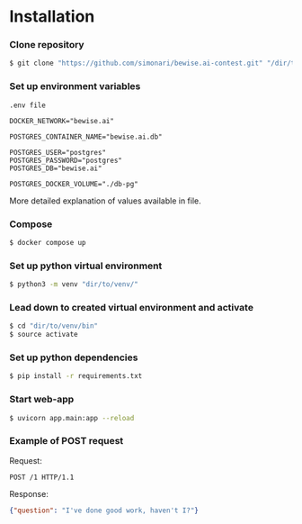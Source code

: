 <h1>Installation</h1>

<h3>Clone repository</h3>

```bash
$ git clone "https://github.com/simonari/bewise.ai-contest.git" "/dir/to/save"
```

<h3>Set up environment variables</h3>

``.env file``

```dotenv
DOCKER_NETWORK="bewise.ai"

POSTGRES_CONTAINER_NAME="bewise.ai.db"

POSTGRES_USER="postgres"
POSTGRES_PASSWORD="postgres"
POSTGRES_DB="bewise.ai"

POSTGRES_DOCKER_VOLUME="./db-pg"
```

More detailed explanation of values available in file.

<h3>Compose</h3>

```bash
$ docker compose up
```
<h3>Set up python virtual environment</h3>

```bash
$ python3 -m venv "dir/to/venv/"
```

<h3>Lead down to created virtual environment and activate</h3>

```bash
$ cd "dir/to/venv/bin"
$ source activate
```

<h3>Set up python dependencies</h3>

```bash
$ pip install -r requirements.txt
```

<h3>Start web-app</h3>

```bash
$ uvicorn app.main:app --reload
```

<h3>Example of POST request</h3>

Request:
```
POST /1 HTTP/1.1
```

Response:
```json
{"question": "I've done good work, haven't I?"}
```